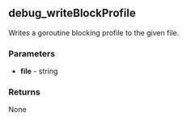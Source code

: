 ## debug_writeBlockProfile
Writes a goroutine blocking profile to the given file.

### Parameters
- **file** - string

### Returns
None